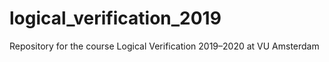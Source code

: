 # logical_verification_2019
Repository for the course Logical Verification 2019–2020 at VU Amsterdam
